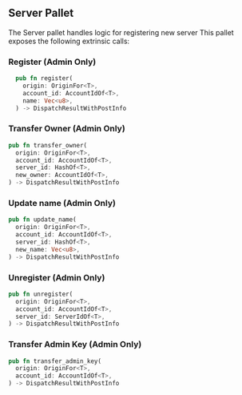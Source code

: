 ## Server Pallet
The Server pallet handles logic for registering new server
This pallet exposes the following extrinsic calls:
### Register (Admin Only)
```rust
  pub fn register(
    origin: OriginFor<T>,
    account_id: AccountIdOf<T>,
    name: Vec<u8>,
  ) -> DispatchResultWithPostInfo
```
### Transfer Owner (Admin Only)
```rust
pub fn transfer_owner(
  origin: OriginFor<T>,
  account_id: AccountIdOf<T>,
  server_id: HashOf<T>,
  new_owner: AccountIdOf<T>,
) -> DispatchResultWithPostInfo
```
### Update name (Admin Only)
```rust
pub fn update_name(
  origin: OriginFor<T>,
  account_id: AccountIdOf<T>,
  server_id: HashOf<T>,
  new_name: Vec<u8>,
) -> DispatchResultWithPostInfo
```
### Unregister (Admin Only)
```rust
pub fn unregister(
  origin: OriginFor<T>,
  account_id: AccountIdOf<T>,
  server_id: ServerIdOf<T>,
) -> DispatchResultWithPostInfo
```
### Transfer Admin Key (Admin Only)
```rust
pub fn transfer_admin_key(
  origin: OriginFor<T>,
  account_id: AccountIdOf<T>,
) -> DispatchResultWithPostInfo
```
